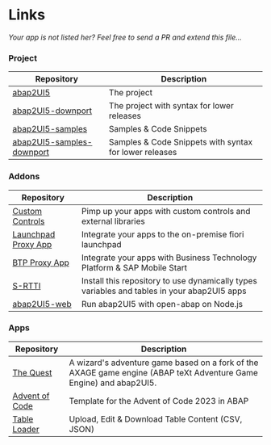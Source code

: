 # Links
 _Your app is not listed her? Feel free to send a PR and extend this file..._
### Project

|  Repository | Description |
| ------------- | ------------- |
| [abap2UI5](https://github.com/abap2UI5/abap2UI5)  | The project  |
| [abap2UI5-downport](https://github.com/abap2UI5/abap2UI5-downport)  | The project with syntax for lower releases  |
| [abap2UI5-samples](https://github.com/abap2UI5/abap2UI5-samples)  | Samples & Code Snippets  |
| [abap2UI5-samples-downport](https://github.com/abap2UI5/abap2UI5-samples-downport) | Samples & Code Snippets with syntax for lower releases  |


### Addons

|  Repository | Description |
| ------------- | ------------- |
| [Custom Controls](https://github.com/abap2UI5/abap2UI5-documentation/blob/main/docs/custom_controls.md) | Pimp up your apps with custom controls and external libraries  |
| [Launchpad Proxy App](https://github.com/abap2UI5/abap2UI5-launchpad_proxy_app) | Integrate your apps to the on-premise fiori launchpad  |
| [BTP Proxy App](https://github.com/abap2UI5/abap2UI5-btp_proxy_app) | Integrate your apps with Business Technology Platform & SAP Mobile Start  |
| [S-RTTI](https://github.com/sandraros/S-RTTI) | Install this repository to use dynamically types variables and tables in your abap2UI5 apps  |
| [abap2UI5-web](https://github.com/abap2UI5/abap2UI5-web) | Run abap2UI5 with open-abap on Node.js  |


### Apps

|  Repository | Description |
| ------------- | ------------- |
| [The Quest](https://github.com/nomssi/axage)  | A wizard's adventure game based on a fork of the AXAGE game engine (ABAP teXt Adventure Game Engine) and abap2UI5.  |
| [Advent of Code](https://github.com/joltdx/abap-advent-2023-template) | Template for the Advent of Code 2023 in ABAP  |
| [Table Loader](https://github.com/oblomov-dev/a2UI5-db_table_loader)  | Upload, Edit & Download Table Content (CSV, JSON)  |

